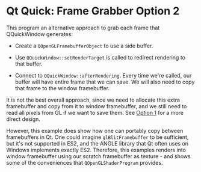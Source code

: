 
# Qt Quick: Frame Grabber Option 2

This program an alternative approach to grab each frame that
QQuickWindow generates:

- Create a `QOpenGLFramebufferObject` to use a side buffer.

- Use `QQuickWindow::setRenderTarget` is called to redirect rendering to
  that buffer.

- Connect to `QQuickWindow::afterRendering`. Every time we're called, our
  buffer will have entire frame that we can save. We will also need to
  copy that frame to the window framebuffer.

It is not the best overall approach, since we need to allocate this
extra framebuffer and copy from it to window framebuffer, and we still
need to read all pixels from GL if we want to save them. See
[Option 1](https://github.com/vprus/qt-quick-little-program/tree/frame-grabber-1)
for a more direct design.

However, this example does show how one can portably copy between
framebuffers in Qt. One could imagine `glBlitFramebuffer` to be sufficient,
but it's not supported in ES2, and the ANGLE library that Qt often uses on
Windows implements exactly ES2. Therefore, this examples renders into
window framebuffer using our scratch framebuffer as texture - and shows
some of the conveniences that `QOpenGLShaderProgram` provides.

